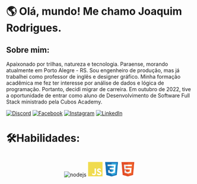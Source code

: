 # 🌎 Olá, mundo! Me chamo Joaquim Rodrigues.
## Sobre mim:
Apaixonado por trilhas, natureza e tecnologia. Paraense, morando atualmente em Porto Alegre - RS. Sou engenheiro de produção, mas já trabalhei como professor de inglês e designer gráfico. Minha formação acadêmica me fez ter interesse por análise de dados e lógica de programação. Portanto, decidi migrar de carreira. Em outubro de 2022, tive a oportunidade de entrar como aluno de Desenvolvimento de Software Full Stack ministrado pela Cubos Academy.

[![Discord](https://img.shields.io/badge/Discord-%237289DA.svg?logo=discord&logoColor=white)](https://discord.gg/JoaquimRodrigues#3033)
[![Facebook](https://img.shields.io/badge/Facebook-%231877F2.svg?logo=Facebook&logoColor=white)](https://facebook.com/hausofjoaquimjr)
[![Instagram](https://img.shields.io/badge/Instagram-%23E4405F.svg?logo=Instagram&logoColor=white)](https://instagram.com/iamjustjokin)
[![LinkedIn](https://img.shields.io/badge/LinkedIn-%230077B5.svg?logo=linkedin&logoColor=white)](https://www.linkedin.com/in/joaquimrodrigues92/) 


# 🛠️Habilidades:

<div style="display: inline_block" align="center"><br>
<img src="https://cdn.jsdelivr.net/gh/devicons/devicon/icons/nodejs/nodejs-original.svg" alt="nodejs" width="40" height="40"/>
<img src="https://raw.githubusercontent.com/devicons/devicon/master/icons/javascript/javascript-plain.svg" alt="javascript" width="40" height="40"/>
<img src="https://raw.githubusercontent.com/devicons/devicon/master/icons/css3/css3-original.svg" alt="css3" width="40" height="40" />
<img src="https://raw.githubusercontent.com/devicons/devicon/master/icons/html5/html5-original.svg" alt="html5" width="40" height="40" />
</div>
